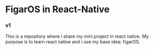 # FigarOS in React-Native

### v1
This is a repository where i share my mini project in react native. My purpose is to learn react native and i use my base idea: figarOS.
